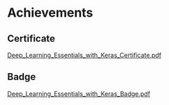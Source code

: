 

# Achievements
## Certificate
[Deep_Learning_Essentials_with_Keras_Certificate.pdf](https://prod-files-secure.s3.us-west-2.amazonaws.com/03e82b26-cccb-4906-bb56-adabcbdc0655/f5cf1405-8a02-49a4-beb6-3d50b033ba6e/Deep_Learning_Essentials_with_Keras_Certificate.pdf?X-Amz-Algorithm=AWS4-HMAC-SHA256&X-Amz-Content-Sha256=UNSIGNED-PAYLOAD&X-Amz-Credential=ASIAZI2LB4666C3RSE44%2F20250208%2Fus-west-2%2Fs3%2Faws4_request&X-Amz-Date=20250208T081757Z&X-Amz-Expires=3600&X-Amz-Security-Token=IQoJb3JpZ2luX2VjEHAaCXVzLXdlc3QtMiJHMEUCIQDEOEkt7lq6%2BvN9Hc8M3brO%2FdUm%2BQNX4gXdKcOi26wz%2BAIgBnkOQ44H8mgesSnTXdG9iY6u7eT9ITe%2FduV7M3%2BO7TcqiAQIif%2F%2F%2F%2F%2F%2F%2F%2F%2F%2FARAAGgw2Mzc0MjMxODM4MDUiDDJULfayvDdDxGVBVCrcA3aHinr6lK0iu%2BKMeSuYMB7T5LjKr9o%2BzU93%2BMQaUvaYXCZLCyzGmufZX%2FhRxbFpXIKfD9PSztpvquA%2BRl1ar4A4wriNoHljObg2k7%2FIniOxViTiL1F9niOqPCsIHIlEoskW0HxZYYSjy7JuESiL1p7Xog2m14feTgQys07uvPB3asecvrrhjbvvK2bikN846Ln8G3UDMFhFA2asRzveG5%2FmKlTYC5Ov37qgCa0MNW4TUQ3Ki2sQ6idliOEbVuGw%2BFhTdybkysG5wqJsQiwJnzj8Auo%2FBcnBwSENHSvx82e18Q6gSpUWuUAC5Meg4uWRriEjY3jYZkLJya9Fpdm2DeckVDo6lpCMEloYA%2FZKg8mCy3o3H%2F%2FoYKrLx2K3VXbqLSRf3X8D6y2X4Y2GA3oAufQ9DWAXUPYHwrJJbKaQ63%2FHod49Dph518hyPWrCAsXGASppecJlIMQ8%2BxA1ecC1hpVlLti1vlQdw05jQTcLmNXhPeoKxfIDrMZ2l8I2lJUdJXmmUp32yaU94Qaf9FoA9zAZNpqktvabhS4wn4hazxyM2zCstXYC%2Bu5V6Xtx7aOwhYmnnMEuP%2BYE%2FaZd3xMibZ57TTwvOXZwr0ym4UD1ROfsrQWepqYaPwhLnd2CMIqOnL0GOqUBNbqBo6tKFM5PYltm9bTdF2pLtZtINlFpFM70k%2FZhC6mIZbL4AQy%2BCYPPKe5pFIo8NQIXcrQ84nMQVfS1iOgkk014yoscoSUWauou1d08wk%2Bro6e3%2Bn6t2SQX5PfkAQ5JtAejYytyqVRbd4NSZ7N2onZPodA1AqWUuAyWJ8JRvUgGlo7gZ4%2BgP0zB5UFNUB2JIJ3yqFkXBMmLKNlwaS6NTm4HhJnU&X-Amz-Signature=650258b67944b1824c3f6122e09f0bf0ea71d7cec867fc4aba98d43bc2ed56dd&X-Amz-SignedHeaders=host&x-id=GetObject)
## Badge
[Deep_Learning_Essentials_with_Keras_Badge.pdf](https://prod-files-secure.s3.us-west-2.amazonaws.com/03e82b26-cccb-4906-bb56-adabcbdc0655/5c209097-6d96-477f-a031-edc11aa6225f/Deep_Learning_Essentials_with_Keras_Badge.pdf?X-Amz-Algorithm=AWS4-HMAC-SHA256&X-Amz-Content-Sha256=UNSIGNED-PAYLOAD&X-Amz-Credential=ASIAZI2LB4666C3RSE44%2F20250208%2Fus-west-2%2Fs3%2Faws4_request&X-Amz-Date=20250208T081757Z&X-Amz-Expires=3600&X-Amz-Security-Token=IQoJb3JpZ2luX2VjEHAaCXVzLXdlc3QtMiJHMEUCIQDEOEkt7lq6%2BvN9Hc8M3brO%2FdUm%2BQNX4gXdKcOi26wz%2BAIgBnkOQ44H8mgesSnTXdG9iY6u7eT9ITe%2FduV7M3%2BO7TcqiAQIif%2F%2F%2F%2F%2F%2F%2F%2F%2F%2FARAAGgw2Mzc0MjMxODM4MDUiDDJULfayvDdDxGVBVCrcA3aHinr6lK0iu%2BKMeSuYMB7T5LjKr9o%2BzU93%2BMQaUvaYXCZLCyzGmufZX%2FhRxbFpXIKfD9PSztpvquA%2BRl1ar4A4wriNoHljObg2k7%2FIniOxViTiL1F9niOqPCsIHIlEoskW0HxZYYSjy7JuESiL1p7Xog2m14feTgQys07uvPB3asecvrrhjbvvK2bikN846Ln8G3UDMFhFA2asRzveG5%2FmKlTYC5Ov37qgCa0MNW4TUQ3Ki2sQ6idliOEbVuGw%2BFhTdybkysG5wqJsQiwJnzj8Auo%2FBcnBwSENHSvx82e18Q6gSpUWuUAC5Meg4uWRriEjY3jYZkLJya9Fpdm2DeckVDo6lpCMEloYA%2FZKg8mCy3o3H%2F%2FoYKrLx2K3VXbqLSRf3X8D6y2X4Y2GA3oAufQ9DWAXUPYHwrJJbKaQ63%2FHod49Dph518hyPWrCAsXGASppecJlIMQ8%2BxA1ecC1hpVlLti1vlQdw05jQTcLmNXhPeoKxfIDrMZ2l8I2lJUdJXmmUp32yaU94Qaf9FoA9zAZNpqktvabhS4wn4hazxyM2zCstXYC%2Bu5V6Xtx7aOwhYmnnMEuP%2BYE%2FaZd3xMibZ57TTwvOXZwr0ym4UD1ROfsrQWepqYaPwhLnd2CMIqOnL0GOqUBNbqBo6tKFM5PYltm9bTdF2pLtZtINlFpFM70k%2FZhC6mIZbL4AQy%2BCYPPKe5pFIo8NQIXcrQ84nMQVfS1iOgkk014yoscoSUWauou1d08wk%2Bro6e3%2Bn6t2SQX5PfkAQ5JtAejYytyqVRbd4NSZ7N2onZPodA1AqWUuAyWJ8JRvUgGlo7gZ4%2BgP0zB5UFNUB2JIJ3yqFkXBMmLKNlwaS6NTm4HhJnU&X-Amz-Signature=ce2fd3295e760dc4dbc2de39e744903419a0d7d9759013f801a82e89d10c355f&X-Amz-SignedHeaders=host&x-id=GetObject)
